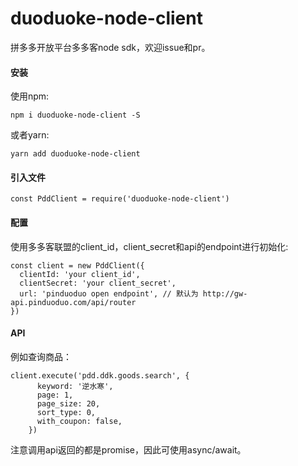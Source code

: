 # duoduoke-node-client
拼多多开放平台多多客node sdk，欢迎issue和pr。

#### 安装
使用npm:
```
npm i duoduoke-node-client -S
```
或者yarn:
```
yarn add duoduoke-node-client
```

#### 引入文件
```
const PddClient = require('duoduoke-node-client')
```

#### 配置
使用多多客联盟的client_id，client_secret和api的endpoint进行初始化:
```
const client = new PddClient({
  clientId: 'your client_id',
  clientSecret: 'your client_secret',
  url: 'pinduoduo open endpoint', // 默认为 http://gw-api.pinduoduo.com/api/router
})
```

#### API
例如查询商品： 
```
client.execute('pdd.ddk.goods.search', {
      keyword: '逆水寒',
      page: 1,
      page_size: 20,
      sort_type: 0,
      with_coupon: false,
    })
```
注意调用api返回的都是promise，因此可使用async/await。
